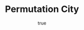---
title: "Permutation City"
bookCover: "/assets/book-covers/permutation-city.jpg"
slug: "permutation-city"
bookAuthor: "Greg Egan"
rating: 10
done: false
tags: []
detailedNotes: false
amazonLink: ""
author:
  name: Rico Trebeljahr
  picture: "/assets/blog/profile.jpeg"
---